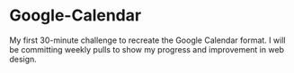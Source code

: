 # Google-Calendar
My first 30-minute challenge to recreate the Google Calendar format.
I will be committing weekly pulls to show my progress and improvement in web design.
